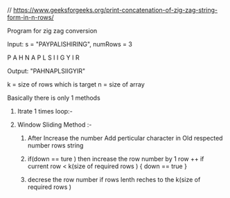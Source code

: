 // https://www.geeksforgeeks.org/print-concatenation-of-zig-zag-string-form-in-n-rows/

 Program for zig zag conversion 

 Input: s = "PAYPALISHIRING", numRows = 3

 P  A   H     N
 A P L S I  I   G
 Y    I   R

 Output: "PAHNAPLSIIGYIR"

k = size of rows which is target 
n = size of array

Basically there is only  1 methods 
1. Itrate 1 times loop:-
    
2. Window Sliding Method :- 
    1. After Increase the number Add perticular character in Old respected number rows string 
    
    2. if(down == ture ) then increase the row number by 1 row ++ 
       if current row < k(size of required rows ) { down == true }
       
    2. decrese the row number if rows lenth reches to the k(size of required rows )
    

